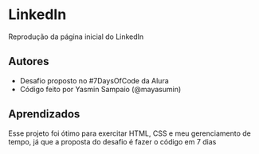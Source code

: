
#  LinkedIn
Reprodução da página inicial do LinkedIn


## Autores

- Desafio proposto no #7DaysOfCode da Alura
- Código feito por Yasmin Sampaio (@mayasumin)


## Aprendizados

Esse projeto foi ótimo para exercitar HTML, CSS e meu gerenciamento de tempo, já que a proposta do desafio é fazer o código em 7 dias
